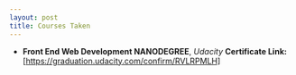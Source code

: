 ```yaml
---
layout: post
title: Courses Taken
---
```


- **Front End Web Development NANODEGREE**, _Udacity_ 
**Certificate Link:** [https://graduation.udacity.com/confirm/RVLRPMLH]

